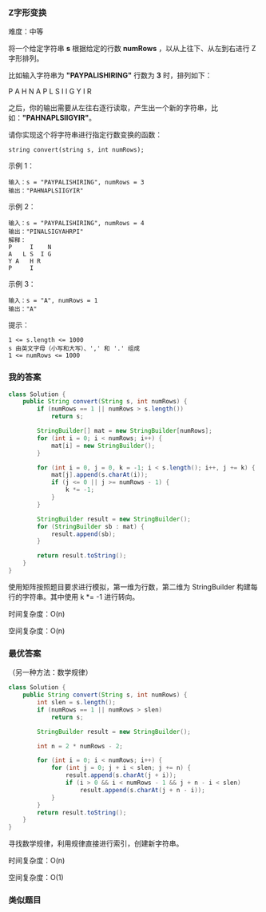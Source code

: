 ### Z字形变换

难度：中等



将一个给定字符串 **s** 根据给定的行数 **numRows** ，以从上往下、从左到右进行 Z 字形排列。

比如输入字符串为 **"PAYPALISHIRING"** 行数为 **3** 时，排列如下：

P    A    H    N
A P L S  I  I  G
Y     I     R

之后，你的输出需要从左往右逐行读取，产生出一个新的字符串，比如：**"PAHNAPLSIIGYIR"**。

请你实现这个将字符串进行指定行数变换的函数：

```
string convert(string s, int numRows);
```



示例 1：

```
输入：s = "PAYPALISHIRING", numRows = 3
输出："PAHNAPLSIIGYIR"
```

示例 2：

```
输入：s = "PAYPALISHIRING", numRows = 4
输出："PINALSIGYAHRPI"
解释：
P     I    N
A   L S  I G
Y A   H R
P     I
```

示例 3：

```
输入：s = "A", numRows = 1
输出："A"
```



提示：

    1 <= s.length <= 1000
    s 由英文字母（小写和大写）、',' 和 '.' 组成
    1 <= numRows <= 1000





### 我的答案

```java
class Solution {
    public String convert(String s, int numRows) {
        if (numRows == 1 || numRows > s.length())
            return s;

        StringBuilder[] mat = new StringBuilder[numRows];
        for (int i = 0; i < numRows; i++) {
            mat[i] = new StringBuilder();
        }

        for (int i = 0, j = 0, k = -1; i < s.length(); i++, j += k) {
            mat[j].append(s.charAt(i));
            if (j <= 0 || j >= numRows - 1) {
                k *= -1;
            }
        }

        StringBuilder result = new StringBuilder();
        for (StringBuilder sb : mat) {
            result.append(sb);
        }

        return result.toString();
    }
}
```

使用矩阵按照题目要求进行模拟，第一维为行数，第二维为 StringBuilder 构建每行的字符串。其中使用 k *= -1 进行转向。



时间复杂度：O(n)

空间复杂度：O(n)



### 最优答案

（另一种方法：数学规律）

```java
class Solution {
    public String convert(String s, int numRows) {
        int slen = s.length();
        if (numRows == 1 || numRows > slen)
            return s;

        StringBuilder result = new StringBuilder();

        int n = 2 * numRows - 2;

        for (int i = 0; i < numRows; i++) {
            for (int j = 0; j + i < slen; j += n) {
                result.append(s.charAt(j + i));
                if (i > 0 && i < numRows - 1 && j + n - i < slen)
                    result.append(s.charAt(j + n - i));
            }
        }
        return result.toString();
    }
}
```

寻找数学规律，利用规律直接进行索引，创建新字符串。



时间复杂度：O(n)

空间复杂度：O(1)



### 类似题目









